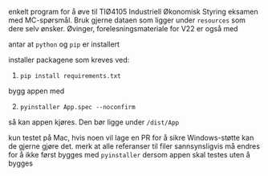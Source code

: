 enkelt program for å øve til TIØ4105 Industriell Økonomisk Styring eksamen med MC-spørsmål. Bruk gjerne dataen som ligger under `resources` som dere selv ønsker. Øvinger, forelesningsmateriale for V22 er også med

antar at `python` og `pip` er installert

installer packagene som kreves ved:

1. ```pip install requirements.txt```

bygg appen med 

2. ```pyinstaller App.spec --noconfirm```

så kan appen kjøres. Den bør ligge under `/dist/App`

kun testet på Mac, hvis noen vil lage en PR for å sikre Windows-støtte kan de gjerne gjøre det. 
merk at alle referanser til filer sannsynsligvis må endres for å ikke først bygges med `pyinstaller` dersom appen skal testes uten å bygges
